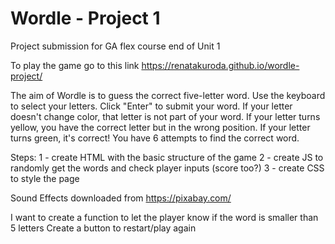 # Wordle - Project 1
Project submission for GA flex course end of Unit 1

To play the game go to this link https://renatakuroda.github.io/wordle-project/

The aim of Wordle is to guess the correct five-letter word.
Use the keyboard to select your letters.
Click "Enter" to submit your word.
If your letter doesn't change color, that letter is not part of your word.
If your letter turns yellow, you have the correct letter but in the wrong position.
If your letter turns green, it's correct!
You have 6 attempts to find the correct word.


Steps:
1 - create HTML with the basic structure of the game
2 - create JS to randomly get the words and check player inputs (score too?)
3 - create CSS to style the page

Sound Effects downloaded from https://pixabay.com/


I want to create a function to let the player know if the word is smaller than 5 letters
Create a button to restart/play again


